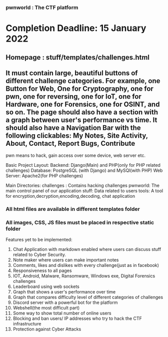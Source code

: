 ### pwnworld : The CTF platform

# Completion Deadline: 15 January 2022

## Homepage : stuff/templates/challenges.html  <br><br>It must contain large, beautiful buttons of different challenge categories. For example, one Button for Web, One for Cryptography, one for pwn, one for reversing, one for IoT, one for Hardware, one for Forensics, one for OSINT, and so on. The page should also have a section with a graph between user's performance vs time. It should also have a Navigation Bar with the following clickables: My Notes, Site Activity, About, Contact, Report Bugs, Contribute

pwn means to hack, gain access over some device, web server etc.

Basic Project Layout:
Backend: Django(Main) and PHP(only for PHP related challenges) 
Database: PostgreSQL (with Django) and MySQl(with PHP)
Web Server: Apache2(for PHP challenges)

Main Directories:
challenges : Contains hacking challenges
pwnworld: The main control panel of our application
stuff: Data related to users
tools: A tool for encryption,decryption,encoding,decoding, chat application

### All html files are available in different templates folder
### All images, CSS, JS files must be placed in respective static folder

Features yet to be implemented:

1. Chat Application with markdown enabled where users can discuss stuff related to Cyber Security.
2. Note maker where users can make important notes
3. Comments, likes and dislikes with every challenge(just as in facebook)
4. Responsiveness to all pages
5. IOT, Android, Malware, Ransomware, Windows exe, Digital Forensics challenges
6. Leaderboard using web sockets
7. Graph that shows a user's performance over time
8. Graph that compares difficulty level of different categories of challenges
9. Discord server with a powerful bot for the platform
10. Webshell(the most difficult part)
11. Some way to show total number of online users
12. Blocking and ban users/ IP addresses who try to hack the CTF infrastructure
13. Protection against Cyber Attacks
